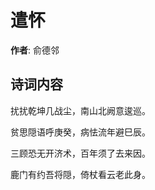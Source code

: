 # 遣怀

**作者**: 俞德邻

## 诗词内容

扰扰乾坤几战尘，南山北阙意逡巡。

贫思隠语呼庚癸，病怯流年避巳辰。

三顾恐无开济术，百年须了去来因。

鹿门有约吾将隠，倚杖看云老此身。

